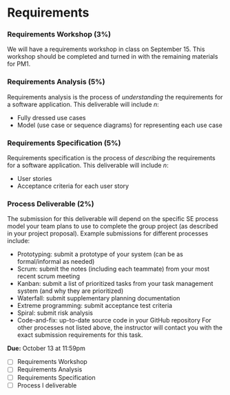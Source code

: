 # Requirements

### Requirements Workshop (3%)

We will have a requirements workshop in class on September 15. This workshop should be completed and turned in with the remaining materials for PM1.

### Requirements Analysis (5%)

Requirements analysis is the process of _understanding_ the requirements for a software application. This deliverable will include _n_:
* Fully dressed use cases
* Model (use case or sequence diagrams) for representing each use case

### Requirements Specification (5%)

Requirements specification is the process of _describing_ the requirements for a software application. This deliverable will include _n_:
* User stories
* Acceptance criteria for each user story

### Process Deliverable (2%)

The submission for this deliverable will depend on the specific SE process model your team plans to use to complete the group project (as described in your project proposal). Example submissions for different processes include:
* Prototyping: submit a prototype of your system (can be as formal/informal as needed)
* Scrum: submit the notes (including each teammate) from your most recent scrum meeting
* Kanban: submit a list of prioritized tasks from your task management system (and why they are prioritized)
* Waterfall: submit supplementary planning documentation
* Extreme programming: submit acceptance test criteria
* Spiral: submit risk analysis
* Code-and-fix: up-to-date source code in your GitHub repository
For other processes not listed above, the instructor will contact you with the exact submission requirements for this task.


 **Due:** October 13 at 11:59pm
- [ ] Requirements Workshop
- [ ] Requirements Analysis
- [ ] Requirements Specification
- [ ] Process I deliverable

